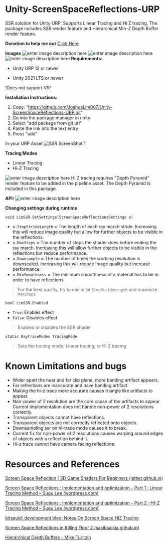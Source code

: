 

# Unity-ScreenSpaceReflections-URP
SSR solution for Unity URP. Supports Linear Tracing and Hi Z tracing. The package includes SSR render feature and Hierarchical Min-Z Depth Buffer render feature.

**Donation to help me out**
[Click Here](https://www.paypal.com/donate/?business=757SZWEAT9TBU&no_recurring=1&item_name=Feel%20free%20to%20donate%20anything%20or%20nothing.&currency_code=USD)

**Images**
![enter image description here](https://i.imgur.com/HmTwsHf.png)
![enter image description here](https://i.imgur.com/IRp0sLc.png)
![enter image description here](https://i.imgur.com/cU5WEE7.png)
**Requirements**:

- Unity URP 12 or newer

- Unity 2021 LTS or newer

!Does not support VR!

  **Installation Instructions:**
1. Copy: "https://github.com/JoshuaLim007/Unity-ScreenSpaceReflections-URP.git"
2. Go into the package manager in unity
3. Select "add package from git url"
4. Paste the link into the text entry
5. Press "add"

In your URP Asset
![SSR ScreenShot 1](https://i.imgur.com/3qgwonV.png  "Instructions")

**Tracing Modes**
 - Linear Tracing
 - Hi-Z Tracing
 
![enter image description here](https://i.imgur.com/8ewV9b7.png)
Hi Z tracing requires "Depth Pyramid" render feature to be added in the pipeline asset. The Depth Pyramid is included in this package.

**API:**
![enter image description here](https://i.imgur.com/0hVpaD2.png)

**Changing settings during runtime**

    void LimSSR.SetSettings(ScreenSpaceReflectionsSettings o)

-  `o.StepStrideLength` = The length of each ray march stride. Increasing this will reduce image quality but allow for further objects to be visible in the reflections.
-  `o.MaxSteps` = The number of steps the shader does before ending the ray march. Increasing this will allow further objects to be visible in the reflections but reduce performance.
-  `o.Downsample` = The number of times the working resolution is downscaled. Increasing this will reduce image quality but increase performance.
-  `o.MinSmoothness` = The minimum smoothness of a material has to be in order to have reflections.
> For the best quality, try to minimize `StepStrideLength` and maximize `MaxSteps`

    bool LimSSR.Enabled

- `True`: Enables effect
- `False`: Disables effect
> Enables or disables the SSR shader

    static RaytraceModes TracingMode

> Sets the tracing mode: Linear tracing, or Hi Z tracing

# Known Limitations and bugs
- Wider apart the near and far clip plane, more banding artifact appears.
- Far reflections are inaccurate and have banding artifact.
- Making the hi-z trace more accurate causes triangle like artifacts to appear.
- Non-power of 2 resolution are the core cause of the artifacts to appear. Current implementation does not handle non-power of 2 resolutions correctly.
- Transparent objects cannot have reflections.
- Transparent objects are not correctly reflected onto objects.
- Downsampling ssr on hi-trace mode causes it to break.
- Current fix for non-power of 2 resolutions causes warping around edges of objects with a reflection behind it.
- Hi-z trace cannot have camera facing reflections.

# Resources and References

[Screen Space Reflection | 3D Game Shaders For Beginners (lettier.github.io)](https://lettier.github.io/3d-game-shaders-for-beginners/screen-space-reflection.html)

[Screen Space Reflections : Implementation and optimization – Part 1 : Linear Tracing Method – Sugu Lee (wordpress.com)](https://sugulee.wordpress.com/2021/01/16/performance-optimizations-for-screen-space-reflections-technique-part-1-linear-tracing-method/)

[Screen Space Reflections : Implementation and optimization – Part 2 : HI-Z Tracing Method – Sugu Lee (wordpress.com)](https://sugulee.wordpress.com/2021/01/19/screen-space-reflections-implementation-and-optimization-part-2-hi-z-tracing-method/)

[bitsquid: development blog: Notes On Screen Space HIZ Tracing](http://bitsquid.blogspot.com/2017/08/notes-on-screen-space-hiz-tracing.html)

[Screen Space Reflections in Killing Floor 2 (sakibsaikia.github.io)](https://sakibsaikia.github.io/graphics/2016/12/26/Screen-Space-Reflection-in-Killing-Floor-2.html)

[Hierarchical Depth Buffers - Mike Turitzin](https://miketuritzin.com/post/hierarchical-depth-buffers/#:~:text=Overview,the%20full%2Dresolution%20buffer%27s%20dimensions.)

